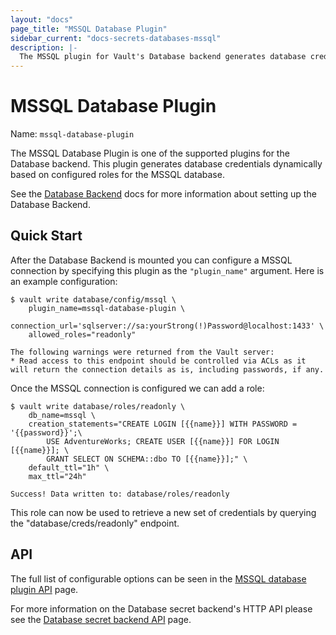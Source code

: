 ```yaml
---
layout: "docs"
page_title: "MSSQL Database Plugin"
sidebar_current: "docs-secrets-databases-mssql"
description: |-
  The MSSQL plugin for Vault's Database backend generates database credentials to access Microsoft SQL Server.
---
```


# MSSQL Database Plugin

Name: `mssql-database-plugin`

The MSSQL Database Plugin is one of the supported plugins for the Database
backend. This plugin generates database credentials dynamically based on
configured roles for the MSSQL database.

See the [Database Backend](/docs/secrets/databases/index.html) docs for more
information about setting up the Database Backend.

## Quick Start

After the Database Backend is mounted you can configure a MSSQL connection
by specifying this plugin as the `"plugin_name"` argument. Here is an example
configuration: 

```
$ vault write database/config/mssql \
    plugin_name=mssql-database-plugin \
    connection_url='sqlserver://sa:yourStrong(!)Password@localhost:1433' \
    allowed_roles="readonly"

The following warnings were returned from the Vault server:
* Read access to this endpoint should be controlled via ACLs as it will return the connection details as is, including passwords, if any.
```

Once the MSSQL connection is configured we can add a role:

```
$ vault write database/roles/readonly \
    db_name=mssql \
    creation_statements="CREATE LOGIN [{{name}}] WITH PASSWORD = '{{password}}';\
        USE AdventureWorks; CREATE USER [{{name}}] FOR LOGIN [{{name}}]; \
        GRANT SELECT ON SCHEMA::dbo TO [{{name}}];" \
    default_ttl="1h" \
    max_ttl="24h"

Success! Data written to: database/roles/readonly
```

This role can now be used to retrieve a new set of credentials by querying the
"database/creds/readonly" endpoint.

## API

The full list of configurable options can be seen in the [MSSQL database
plugin API](/api/secret/databases/mssql.html) page.

For more information on the Database secret backend's HTTP API please see the [Database secret
backend API](/api/secret/databases/index.html) page.

